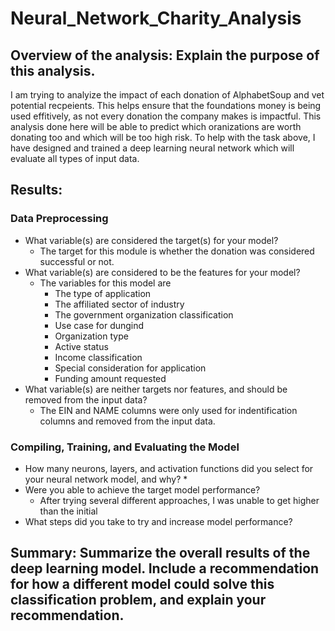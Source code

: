 # Neural_Network_Charity_Analysis

## Overview of the analysis: Explain the purpose of this analysis.
I am trying to analyize the impact of each donation of AlphabetSoup and vet potential recpeients. This helps ensure that the foundations money is being used effitively, as not every donation the company makes is impactful. This analysis done here will be able to predict which oranizations are worth donating too and which will be too high risk. To help with the task above, I have designed and trained a deep learning neural network which will evaluate all types of input data.  

## Results: 
### Data Preprocessing
* What variable(s) are considered the target(s) for your model?
  * The target for this module is whether the donation was considered successful or not. 
* What variable(s) are considered to be the features for your model?
  * The variables for this model are 
    * The type of application
    * The affiliated sector of industry
    * The government organization classification
    * Use case for dungind
    * Organization type
    * Active status
    * Income classification
    * Special consideration for application
    * Funding amount requested
* What variable(s) are neither targets nor features, and should be removed from the input data?
  * The EIN and NAME columns were only used for indentification columns and removed from the input data.  

### Compiling, Training, and Evaluating the Model
* How many neurons, layers, and activation functions did you select for your neural network model, and why?
  * 
* Were you able to achieve the target model performance?
  * After trying several different approaches, I was unable to get higher than the initial 
* What steps did you take to try and increase model performance?

## Summary: Summarize the overall results of the deep learning model. Include a recommendation for how a different model could solve this classification problem, and explain your recommendation.
